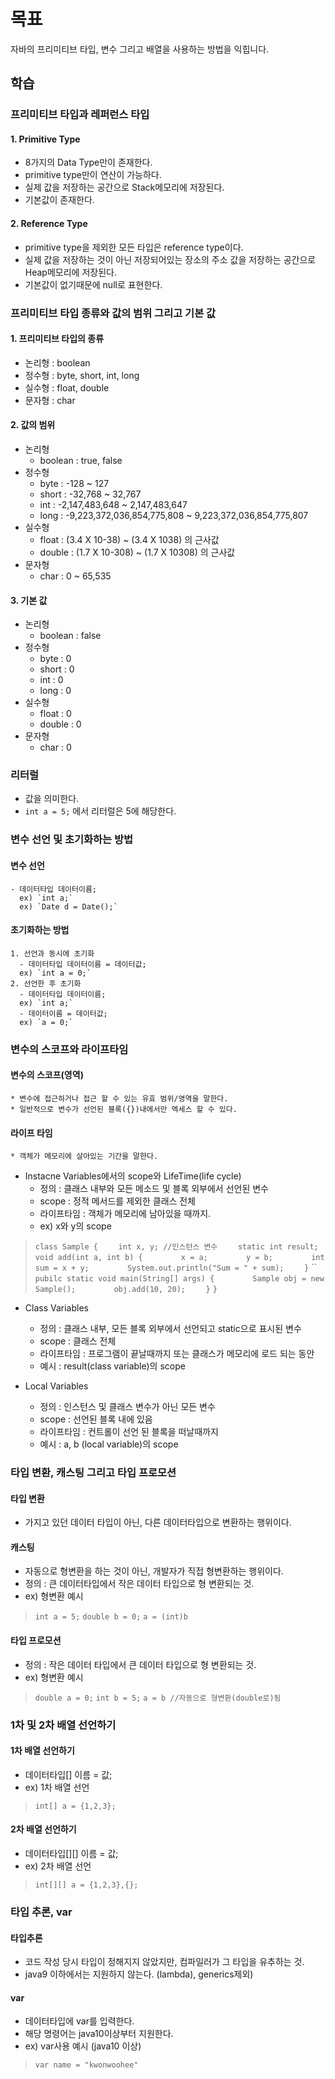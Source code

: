 # 목표
자바의 프리미티브 타입, 변수 그리고 배열을 사용하는 방법을 익힙니다.

## 학습
### 프리미티브 타입과 레퍼런스 타입
#### 1. Primitive Type
  * 8가지의 Data Type만이 존재한다.
  * primitive type만이 연산이 가능하다.
  * 실제 값을 저장하는 공간으로 Stack메모리에 저장된다.
  * 기본값이 존재한다.
#### 2. Reference Type
  * primitive type을 제외한 모든 타입은 reference type이다.
  * 실제 값을 저장하는 것이 아닌 저장되어있는 장소의 주소 값을  저장하는 공간으로  Heap메모리에 저장된다.
  * 기본값이 없기때문에 null로 표현한다.

### 프리미티브 타입 종류와 값의 범위 그리고 기본 값
#### 1. 프리미티브 타입의 종류
- 논리형 : boolean
- 정수형 : byte, short, int, long
- 실수형 : float, double
- 문자형 : char

#### 2. 값의 범위
- 논리형
  * boolean : true, false
- 정수형
  - byte : -128 ~ 127
  - short : -32,768 ~ 32,767
  - int : -2,147,483,648 ~ 2,147,483,647
  - long : -9,223,372,036,854,775,808 ~ 9,223,372,036,854,775,807
- 실수형
  - float : (3.4 X 10-38) ~ (3.4 X 1038) 의 근사값
  - double : (1.7 X 10-308) ~ (1.7 X 10308) 의 근사값
- 문자형
  - char : 0 ~ 65,535

#### 3. 기본 값
 - 논리형
   * boolean : false
 - 정수형
   - byte : 0
   - short : 0
   - int : 0
   - long : 0
 - 실수형 
   - float : 0
   - double : 0
 - 문자형
   - char : 0
### 리터럴
* 값을 의미한다.
* `int a = 5;` 에서 리터럴은 5에 해당한다.

### 변수 선언 및 초기화하는 방법
#### 변수 선언
    - 데이터타입 데이터이름;
      ex) `int a;`
      ex) `Date d = Date();`

#### 초기화하는 방법
    1. 선언과 동시에 초기화
      - 데이터타입 데이터이름 = 데이터값;
      ex) `int a = 0;`
    2. 선언한 후 초기화
      - 데이터타입 데이터이름;
      ex) `int a;`
      - 데이터이름 = 데이터값;
      ex) `a = 0;`

### 변수의 스코프와 라이프타임
#### 변수의 스코프(영역)
    * 변수에 접근하거나 접근 할 수 있는 유효 범위/영역을 말한다.
    * 일반적으로 변수가 선언된 블록({})내에서만 엑세스 할 수 있다.     
#### 라이프 타임
    * 객체가 메모리에 살아있는 기간을 말한다.

* Instacne Variables에서의 scope와 LifeTime(life cycle)
    * 정의 : 클래스 내부와 모든 메소드 및 블록 외부에서 선언된 변수
    * scope : 정적 메서드를 제외한 클래스 전체
    * 라이프타임 : 객체가 메모리에 남아있을 때까지.
    * ex) x와 y의 scope
>`class Sample {`
>`    int x, y; //인스턴스 변수`
>`    static int result;`
>`    void add(int a, int b) {`
>`        x = a;`
>`        y = b;`
>`        int sum = x + y;`
>`        System.out.println("Sum = " + sum);`
>`    }`
>``
>`    pubilc static void main(String[] args) {`
>`        Sample obj = new Sample();`
>`        obj.add(10, 20);`
>`    }`
>`}`


* Class Variables
    * 정의 : 클래스 내부, 모든 블록 외부에서 선언되고 static으로 표시된 변수
    * scope : 클래스 전체
    * 라이프타임 : 프로그램이 끝날때까지 또는 클래스가 메모리에 로드 되는 동안
    * 예시 : result(class variable)의 scope


* Local Variables
    * 정의 : 인스턴스 및 클래스 변수가 아닌 모든 변수
    * scope : 선언된 블록 내에 있음
    * 라이프타임 : 컨트롤이 선언 된 블록을 떠날때까지
    * 예시 : a, b (local variable)의 scope

### 타입 변환, 캐스팅 그리고 타입 프로모션
#### 타입 변환
* 가지고 있던 데이터 타입이 아닌, 다른 데이터타입으로 변환하는 행위이다.
#### 캐스팅
* 자동으로 형변환을 하는 것이 아닌, 개발자가 직접 형변환하는 행위이다.
* 정의 : 큰 데이터타입에서 작은 데이터 타입으로 형 변환되는 것.
* ex) 형변환 예시 
>`int a = 5;`
> `double b = 0;`
> `a = (int)b`

#### 타입 프로모션
* 정의 : 작은 데이터 타입에서 큰 데이터 타입으로 형 변환되는 것.
* ex) 형변환 예시 
>`double a = 0;`
> `int b = 5;`
> `a = b //자동으로 형변환(double로)됨`

### 1차 및 2차 배열 선언하기
#### 1차 배열 선언하기
* 데이터타입[] 이름 = 값;
* ex) 1차 배열 선언
> `int[] a = {1,2,3};`

#### 2차 배열 선언하기
* 데이터타입[][] 이름 = 값;
* ex) 2차 배열 선언
> `int[][] a = {1,2,3},{};`


### 타입 추론, var
#### 타입추론
* 코드 작성 당시 타입이 정해지지 않았지만, 컴파일러가 그 타입을 유추하는 것.
* java9 이하에서는 지원하지 않는다. (lambda), generics제외)
#### var
* 데이터타입에 var를 입력한다.
* 해당 명령어는 java10이상부터 지원한다.
* ex) var사용 예시 (java10 이상)
> `var name = "kwonwoohee"`